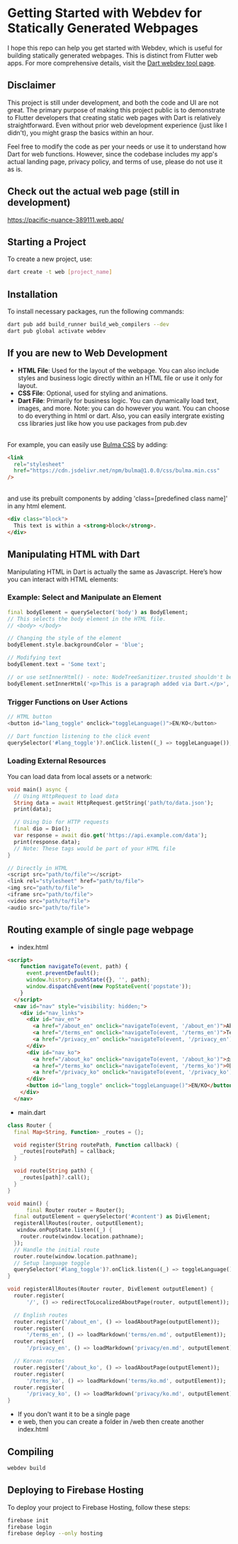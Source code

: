 # Getting Started with Webdev for Statically Generated Webpages

I hope this repo can help you get started with Webdev, which is useful for building statically generated webpages. This is distinct from Flutter web apps. For more comprehensive details, visit the [Dart webdev tool page](https://dart.dev/tools/webdev).

## Disclaimer

This project is still under development, and both the code and UI are not great. The primary purpose of making this project public is to demonstrate to Flutter developers that creating static web pages with Dart is relatively straightforward. Even without prior web development experience (just like I didn't), you might grasp the basics within an hour.

Feel free to modify the code as per your needs or use it to understand how Dart for web functions. However, since the codebase includes my app's actual landing page, privacy policy, and terms of use, please do not use it as is.

## Check out the actual web page (still in development)
https://pacific-nuance-389111.web.app/


## Starting a Project

To create a new project, use:

```bash
dart create -t web [project_name]
```


## Installation

To install necessary packages, run the following commands:

```bash
dart pub add build_runner build_web_compilers --dev
dart pub global activate webdev
```


## If you are new to Web Development

- **HTML File**: Used for the layout of the webpage. You can also include styles and business logic directly within an HTML file or use it only for layout.
- **CSS File**: Optional, used for styling and animations.
- **Dart File**: Primarily for business logic. You can dynamically load text, images, and more.
Note: you can do however you want. You can choose to do everything in html or dart. 
Also, you can easily intergrate existing css libraries just like how you use packages from pub.dev

<br>For example, you can easily use [Bulma CSS](https://bulma.io/) by adding:

```html
<link
  rel="stylesheet"
  href="https://cdn.jsdelivr.net/npm/bulma@1.0.0/css/bulma.min.css"
/>
```

<br>and use its prebuilt components by adding 'class=[predefined class name]' in any html element.

```html
<div class="block">
  This text is within a <strong>block</strong>.
</div>
```


## Manipulating HTML with Dart

Manipulating HTML in Dart is actually the same as Javascript.
Here’s how you can interact with HTML elements:

### Example: Select and Manipulate an Element

```dart
final bodyElement = querySelector('body') as BodyElement;
// This selects the body element in the HTML file.
// <body> </body>

// Changing the style of the element
bodyElement.style.backgroundColor = 'blue';

// Modifying text
bodyElement.text = 'Some text';

// or use setInnerHtml() - note: NodeTreeSanitizer.trusted shouldn't be used for user generated contents and it optional unless you want to add <script>
bodyElement.setInnerHtml('<p>This is a paragraph added via Dart.</p>', treeSanitizer: NodeTreeSanitizer.trusted);

```

### Trigger Functions on User Actions

```dart
// HTML button
<button id="lang_toggle" onclick="toggleLanguage()">EN/KO</button>

// Dart function listening to the click event
querySelector('#lang_toggle')?.onClick.listen((_) => toggleLanguage());
```

### Loading External Resources

You can load data from local assets or a network:

```dart
void main() async {
  // Using HttpRequest to load data
  String data = await HttpRequest.getString('path/to/data.json');
  print(data);

  // Using Dio for HTTP requests
  final dio = Dio();
  var response = await dio.get('https://api.example.com/data');
  print(response.data);
  // Note: These tags would be part of your HTML file
}

// Directly in HTML
<script src="path/to/file"></script> 
<link rel="stylesheet" href="path/to/file">
<img src="path/to/file"> 
<iframe src="path/to/file"> 
<video src="path/to/file"> 
<audio src="path/to/file">
```


## Routing example of single page webpage

- index.html
```html
<script>
    function navigateTo(event, path) {
      event.preventDefault();
      window.history.pushState({}, '', path);
      window.dispatchEvent(new PopStateEvent('popstate'));
    }
  </script>
  <nav id="nav" style="visibility: hidden;">
    <div id="nav_links">
      <div id="nav_en">
        <a href="/about_en" onclick="navigateTo(event, '/about_en')">About</a>
        <a href="/terms_en" onclick="navigateTo(event, '/terms_en')">Terms of Service</a>
        <a href="/privacy_en" onclick="navigateTo(event, '/privacy_en')">Privacy Policy</a>
      </div>
      <div id="nav_ko">
        <a href="/about_ko" onclick="navigateTo(event, '/about_ko')">소개</a>
        <a href="/terms_ko" onclick="navigateTo(event, '/terms_ko')">이용약관</a>
        <a href="/privacy_ko" onclick="navigateTo(event, '/privacy_ko')">개인정보처리방침</a>
      </div>
      <button id="lang_toggle" onclick="toggleLanguage()">EN/KO</button>
    </div>
  </nav>
```

- main.dart
```dart
class Router {
  final Map<String, Function> _routes = {};

  void register(String routePath, Function callback) {
    _routes[routePath] = callback;
  }

  void route(String path) {
    _routes[path]?.call();
  }
}

void main() {
      final Router router = Router();
  final outputElement = querySelector('#content') as DivElement;
  registerAllRoutes(router, outputElement);
   window.onPopState.listen((_) {
    router.route(window.location.pathname);
  });
  // Handle the initial route
  router.route(window.location.pathname);
  // Setup language toggle
  querySelector('#lang_toggle')?.onClick.listen((_) => toggleLanguage());
}

void registerAllRoutes(Router router, DivElement outputElement) {
  router.register(
      '/', () => redirectToLocalizedAboutPage(router, outputElement));

  // English routes
  router.register('/about_en', () => loadAboutPage(outputElement));
  router.register(
      '/terms_en', () => loadMarkdown('terms/en.md', outputElement));
  router.register(
      '/privacy_en', () => loadMarkdown('privacy/en.md', outputElement));

  // Korean routes
  router.register('/about_ko', () => loadAboutPage(outputElement));
  router.register(
      '/terms_ko', () => loadMarkdown('terms/ko.md', outputElement));
  router.register(
      '/privacy_ko', () => loadMarkdown('privacy/ko.md', outputElement));
}

```

- If you don't want it to be a single page
- e web, then you can create a folder in /web then create another index.html


## Compiling
```bash
webdev build
```

## Deploying to Firebase Hosting

To deploy your project to Firebase Hosting, follow these steps:

```bash
firebase init
firebase login
firebase deploy --only hosting
```
